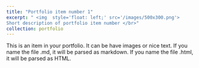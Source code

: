 ```yaml
---
title: "Portfolio item number 1"
excerpt: " <img  style='float: left;' src='/images/500x300.png'> 
Short description of portfolio item number </br>"
collection: portfolio
---
```


This is an item in your portfolio. It can be have images or nice text. If you name the file .md, it will be parsed as markdown. If you name the file .html, it will be parsed as HTML. 
<!-- <img style="float: left;" src='/images/500x300.png'> -->

<!-- Continue markdown text... -->